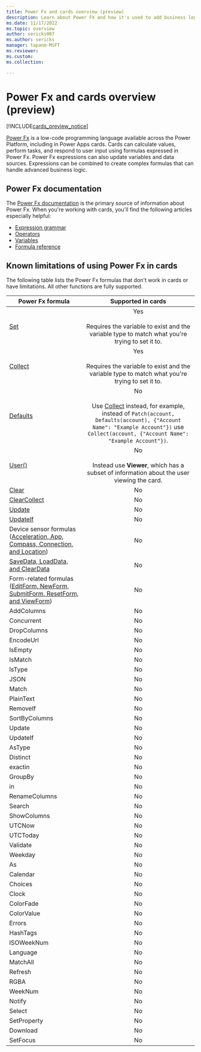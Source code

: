 ```yaml
---
title: Power Fx and cards overview (preview)
description: Learn about Power FX and how it's used to add business logic in cards for Microsoft Power Apps.
ms.date: 11/17/2022
ms.topic: overview
author: sericks007
ms.author: sericks
manager: tapanm-MSFT
ms.reviewer: 
ms.custom: 
ms.collection: 

---
```


# Power Fx and cards overview (preview)

[!INCLUDE[cards_preview_notice](../../includes/preview-include.md)]

[Power Fx](/power-platform/power-fx/overview) is a low-code programming language available across the Power Platform, including in Power Apps cards. Cards can calculate values, perform tasks, and respond to user input using formulas expressed in Power Fx. Power Fx expressions can also update variables and data sources. Expressions can be combined to create complex formulas that can handle advanced business logic.

## Power Fx documentation

The [Power Fx documentation](/power-platform/power-fx/overview) is the primary source of information about Power Fx. When you're working with cards, you'll find the following articles especially helpful:

- [Expression grammar](/power-platform/power-fx/expression-grammar)
- [Operators](/power-platform/power-fx/operators)
- [Variables](/power-platform/power-fx/variables)
- [Formula reference](/power-platform/power-fx/formula-reference)

## Known limitations of using Power Fx in cards

The following table lists the Power Fx formulas that don't work in cards or have limitations. All other functions are fully supported.

| Power Fx formula | Supported in cards | 
|---------|:---:|
| [Set](/power-platform/power-fx/reference/function-set) | Yes<br><br>Requires the variable to exist and the variable type to match what you're trying to set it to.|
| [Collect](/power-platform/power-fx/reference/function-clear-collect-clearcollect#collect) | Yes<br><br>Requires the variable to exist and the variable type to match what you're trying to set it to. |
| [Defaults](/power-platform/power-fx/reference/function-defaults) | No <br><br> Use [Collect](/power-platform/power-fx/reference/function-clear-collect-clearcollect#collect) instead, for example, instead of `Patch(account, Defaults(account), {"Account Name": "Example Account"})` use `Collect(account, {"Account Name": "Example Account"})`. |
| [User()](/power-platform/power-fx/reference/function-user) | No <br><br>Instead use **Viewer**, which has a subset of information about the user viewing the card. |
| [Clear](/power-platform/power-fx/reference/function-clear-collect-clearcollect#clear) | No |  
| [ClearCollect](/power-platform/power-fx/reference/function-clear-collect-clearcollect#clearcollect) | No | 
| [Update](/power-platform/power-fx/reference/function-update-updateif#update-function) | No | 
| [UpdateIf](/power-platform/power-fx/reference/function-update-updateif#updateif-function) | No | 
| Device sensor formulas ([Acceleration, App, Compass, Connection, and Location](/power-platform/power-fx/reference/signals)) | No | 
| [SaveData, LoadData, and ClearData](/power-platform/power-fx/reference/function-savedata-loaddata) | No | 
| Form-related formulas ([EditForm, NewForm, SubmitForm, ResetForm, and ViewForm](/power-platform/power-fx/reference/function-form)) | No | 
| AddColumns | No |  
| Concurrent | No | 
| DropColumns | No | 
| EncodeUrl | No | 
| IsEmpty | No | 
| IsMatch | No | 
| IsType | No | 
| JSON | No | 
| Match | No | 
| PlainText | No | 
| RemoveIf | No | 
| SortByColumns | No | 
| Update | No | 
| UpdateIf | No | 
| AsType | No | 
| Distinct | No | 
| exactin | No | 
| GroupBy | No | 
| in | No | 
| RenameColumns | No | 
| Search | No | 
| ShowColumns | No | 
| UTCNow | No | 
| UTCToday | No | 
| Validate | No | 
| Weekday | No | 
| As | No | 
| Calendar | No | 
| Choices | No | 
| Clock | No | 
| ColorFade | No | 
| ColorValue | No | 
| Errors | No | 
| HashTags | No | 
| ISOWeekNum | No | 
| Language | No | 
| MatchAll | No | 
| Refresh | No | 
| RGBA | No | 
| WeekNum | No | 
| Notify | No | 
| Select | No | 
| SetProperty | No | 
| Download | No | 
| SetFocus | No | 
